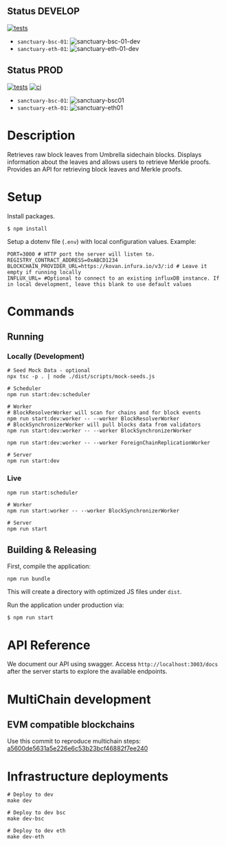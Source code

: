## Status DEVELOP
[![tests](https://github.com/umbrella-network/sanctuary/actions/workflows/tests.yml/badge.svg?branch=develop)](https://github.com/umbrella-network/sanctuary/actions/workflows/tests.yml)

* `sanctuary-bsc-01`: ![sanctuary-bsc-01-dev](https://argocd.dev.umb.network/api/badge?name=sanctuary-bsc-01-dev&revision=true)
* `sanctuary-eth-01`: ![sanctuary-eth-01-dev](https://argocd.dev.umb.network/api/badge?name=sanctuary-eth-01-dev&revision=true)

## Status PROD

[![tests](https://github.com/umbrella-network/sanctuary/actions/workflows/tests.yml/badge.svg?branch=main)](https://github.com/umbrella-network/sanctuary/actions/workflows/tests.yml)
[![ci](https://github.com/umbrella-network/sanctuary/actions/workflows/cicd.yml/badge.svg?branch=main)](https://github.com/umbrella-network/sanctuary/actions/workflows/cicd.yml)

* `sanctuary-bsc-01`: ![sanctuary-bsc01](https://argocd.umb.network/api/badge?name=sanctuary-bsc01&revision=true)
* `sanctuary-eth-01`: ![sanctuary-eth01](https://argocd.umb.network/api/badge?name=sanctuary-eth01&revision=true)

# Description

Retrieves raw block leaves from Umbrella sidechain blocks. Displays information about the leaves and allows users to
retrieve Merkle proofs. Provides an API for retrieving block leaves and Merkle proofs.

# Setup

Install packages.

```
$ npm install
```

Setup a dotenv file (`.env`) with local configuration values. Example:

```
PORT=3000 # HTTP port the server will listen to.
REGISTRY_CONTRACT_ADDRESS=0xABCD1234
BLOCKCHAIN_PROVIDER_URL=https://kovan.infura.io/v3/:id # Leave it empty if running locally
INFLUX_URL= #Optional to connect to an existing influxDB instance. If in local development, leave this blank to use default values
```

# Commands

## Running

### Locally (Development)

```shell script
# Seed Mock Data - optional
npx tsc -p . | node ./dist/scripts/mock-seeds.js

# Scheduler
npm run start:dev:scheduler

# Worker
# BlockResolverWorker will scan for chains and for block events
npm run start:dev:worker -- --worker BlockResolverWorker
# BlockSynchronizerWorker will pull blocks data from validators
npm run start:dev:worker -- --worker BlockSynchronizerWorker

npm run start:dev:worker -- --worker ForeignChainReplicationWorker

# Server
npm run start:dev
```

### Live

```shell script
npm run start:scheduler

# Worker
npm run start:worker -- --worker BlockSynchronizerWorker

# Server
npm run start
```

## Building & Releasing

First, compile the application:

```shell script
npm run bundle
```

This will create a directory with optimized JS files under `dist`.

Run the application under production via:

```shell script
$ npm run start
```

# API Reference

We document our API using swagger. Access `http://localhost:3003/docs` after the server starts to explore the available endpoints. 

# MultiChain development

## EVM compatible blockchains

Use this commit to reproduce multichain steps: 
[a5600de5631a5e226e6c53b23bcf46882f7ee240](https://github.com/umbrella-network/sanctuary/commit/a5600de5631a5e226e6c53b23bcf46882f7ee240)


# Infrastructure deployments

```shell script
# Deploy to dev
make dev

# Deploy to dev bsc
make dev-bsc

# Deploy to dev eth
make dev-eth

```
